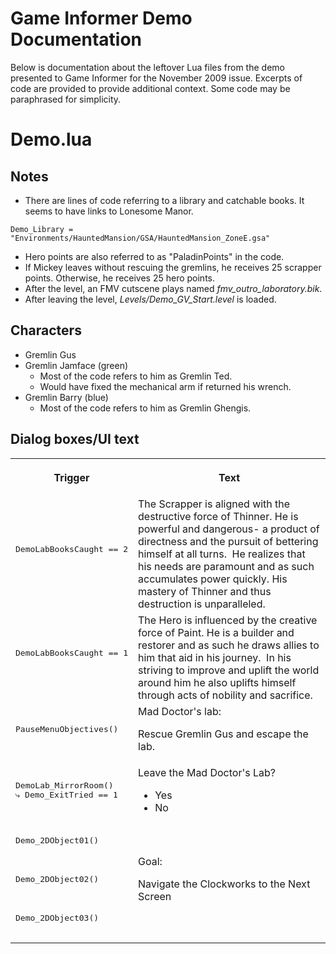 # Game Informer Demo Documentation

Below is documentation about the leftover Lua files from the demo presented to Game Informer for the November 2009 issue. Excerpts of code are provided to provide additional context. Some code may be paraphrased for simplicity.

# Demo.lua

## Notes

* There are lines of code referring to a library and catchable books. It seems to have links to Lonesome Manor.
```
Demo_Library = "Environments/HauntedMansion/GSA/HauntedMansion_ZoneE.gsa"
```
* Hero points are also referred to as "PaladinPoints" in the code.
* If Mickey leaves without rescuing the gremlins, he receives 25 scrapper points. Otherwise, he receives 25 hero points.
* After the level, an FMV cutscene plays named *fmv_outro_laboratory.bik*.
* After leaving the level, *Levels/Demo_GV_Start.level* is loaded.

## Characters

* Gremlin Gus
* Gremlin Jamface (green)
    * Most of the code refers to him as Gremlin Ted.
    * Would have fixed the mechanical arm if returned his wrench.
* Gremlin Barry (blue)
    * Most of the code refers to him as Gremlin Ghengis.

## Dialog boxes/UI text

<table class="article-table">
    <tbody>
        <tr>
            <th>
                <p>Trigger</p>
            </th>
            <th>
                <p>Text</p>
            </th>
        </tr>
        <tr>
            <td>
                <pre>
DemoLabBooksCaught == 2
                </pre>
            </td>
            <td>
                The Scrapper is aligned with the destructive force of Thinner. He is powerful and dangerous- a product of directness and the pursuit of bettering himself at all turns.&nbsp; He realizes that his needs are paramount and as such accumulates power quickly. His mastery of Thinner and thus destruction is unparalleled.
            </td>
        </tr>
        <tr>
            <td>
                <pre>
DemoLabBooksCaught == 1
                </pre>
            </td>
            <td>
                The Hero is influenced by the creative force of Paint. He is a builder and restorer and as such he draws allies to him that aid in his journey.&nbsp; In his striving to improve and uplift the world around him he also uplifts himself through acts of nobility and sacrifice.
            </td>
        </tr>
        <tr>
            <td>
                <pre>
PauseMenuObjectives()
                </pre>
            </td>
            <td>
                Mad Doctor's lab:
                <p>Rescue Gremlin Gus and escape the lab.</p>
            </td>
        </tr>
        <tr>
            <td>
                <pre>
DemoLab_MirrorRoom()
⤷ Demo_ExitTried == 1
                </pre>
            </td>
            <td>
                Leave the Mad Doctor's Lab?
                <ul>
                    <li>Yes</li>
                    <li>No</li>
                </ul>
            </td>
        </tr>
        <tr>
            <td>
                <pre>
Demo_2DObject01()
                </pre>
            </td>
            <td rowspan="3">
                Goal:
                <p>Navigate the Clockworks to the Next Screen</p>
            </td>
        </tr>
        <tr>
            <td>
                <pre>
Demo_2DObject02()
                </pre>
            </td>
        </tr>
        <tr>
            <td>
                <pre>
Demo_2DObject03()
                </pre>
            </td>
        </tr>
    </tbody>
</table>
